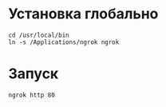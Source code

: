 # Установка глобально
    cd /usr/local/bin
    ln -s /Applications/ngrok ngrok

# Запуск
    ngrok http 80
